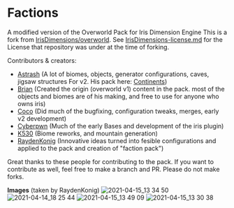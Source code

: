 # Factions
A modified version of the Overworld Pack for Iris Dimension Engine
This is a fork from [IrisDimensions/overworld](https://github.com/IrisDimensions/overworld).
See [IrisDimensions-license.md](/IrisDimensions-license.md) for the License that repository was under at the time of forking.


Contributors & creators:
- [Astrash](https://github.com/Astrashh) (A lot of biomes, objects, generator configurations, caves, jigsaw structures For v2. His pack here: [Continents](https://github.com/Astrashh/Continents))
- [Brian](https://github.com/NextdoorPsycho) (Created the origin (overworld v1) content in the pack. most of the objects and biomes are of his making, and free to use for anyone who owns iris)
- [Coco](https://github.com/CocoTheOwner/) (Did much of the bugfixing, configuration tweaks, merges, early v2 development)
- [Cyberpwn](https://github.com/cyberpwnn) (Much of the early Bases and development of the iris plugin)
- [K530](https://github.com/K530-hub) (Biome reworks, and mountain generation)
- [RaydenKonig](https://github.com/RaydenKonig) (Innovative ideas turned into fesible configurations and applied to the pack and creation of "faction pack")

Great thanks to these people for contributing to the pack.
If you want to contribute as well, feel free to make a branch and PR. Please do not make forks.

**Images** (taken by RaydenKonig)
![2021-04-15_13 34 50](https://user-images.githubusercontent.com/71474946/115130085-d3c05080-9fc2-11eb-9387-49f712651f98.png)
![2021-04-14_18 25 44](https://user-images.githubusercontent.com/71474946/115130097-fa7e8700-9fc2-11eb-959e-f6c6fc82e797.png)
![2021-04-15_13 49 09](https://user-images.githubusercontent.com/71474946/115130133-42051300-9fc3-11eb-8974-496b37ce288d.png)
![2021-04-15_13 30 38](https://user-images.githubusercontent.com/71474946/115130141-4d583e80-9fc3-11eb-978e-e7be53b44af5.png)
